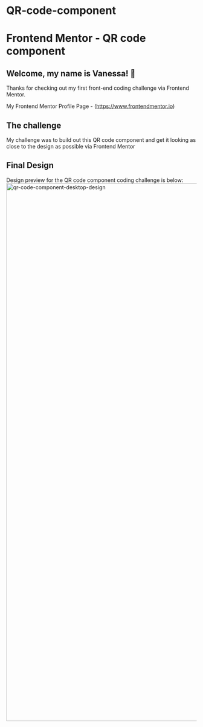 # QR-code-component

# Frontend Mentor - QR code component

## Welcome, my name is Vanessa! 👋

Thanks for checking out my first front-end coding challenge via Frontend Mentor.

My Frontend Mentor Profile Page - (https://www.frontendmentor.io)

## The challenge

My challenge was to build out this QR code component and get it looking as close to the design as possible via Frontend Mentor

## Final Design

Design preview for the QR code component coding challenge is below:
<img width="1419" alt="qr-code-component-desktop-design" src="https://github.com/vanessa-ayer/QR-code-component/assets/135392710/07532e07-f651-4a57-ae0f-154f5584710f">
